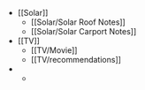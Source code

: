 - [[Solar]]
	- [[Solar/Solar Roof Notes]]
	- [[Solar/Solar Carport Notes]]
- [[TV]]
	- [[TV/Movie]]
	- [[TV/recommendations]]
-
	-